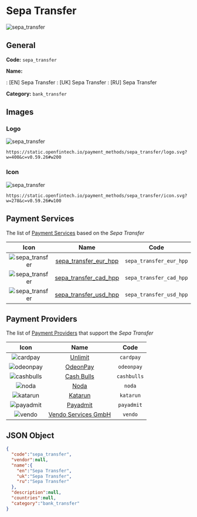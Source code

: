 
# Sepa Transfer 
![sepa_transfer](https://static.openfintech.io/payment_methods/sepa_transfer/logo.svg?w=400&c=v0.59.26#w200)  

## General 
**Code:** `sepa_transfer` 
 
**Name:** 
 
:	[EN] Sepa Transfer 
:	[UK] Sepa Transfer 
:	[RU] Sepa Transfer 
 
**Category:** `bank_transfer` 
 

## Images 

### Logo 
![sepa_transfer](https://static.openfintech.io/payment_methods/sepa_transfer/logo.svg?w=400&c=v0.59.26#w200)  

```
https://static.openfintech.io/payment_methods/sepa_transfer/logo.svg?w=400&c=v0.59.26#w200
```  

### Icon 
![sepa_transfer](https://static.openfintech.io/payment_methods/sepa_transfer/icon.svg?w=278&c=v0.59.26#w100)  

```
https://static.openfintech.io/payment_methods/sepa_transfer/icon.svg?w=278&c=v0.59.26#w100
```  

## Payment Services 
 
The list of [Payment Services](/payment-services/) based on the _Sepa Transfer_ 

|Icon|Name|Code| 
|:---:|:---:|:---:| 
|![sepa_transfer](https://static.openfintech.io/payment_methods/sepa_transfer/icon.svg?w=278&c=v0.59.26#w100) |[sepa_transfer_eur_hpp](/payment-services/sepa_transfer_eur_hpp/)|`sepa_transfer_eur_hpp`| 
|![sepa_transfer](https://static.openfintech.io/payment_methods/sepa_transfer/icon.svg?w=278&c=v0.59.26#w100) |[sepa_transfer_cad_hpp](/payment-services/sepa_transfer_cad_hpp/)|`sepa_transfer_cad_hpp`| 
|![sepa_transfer](https://static.openfintech.io/payment_methods/sepa_transfer/icon.svg?w=278&c=v0.59.26#w100) |[sepa_transfer_usd_hpp](/payment-services/sepa_transfer_usd_hpp/)|`sepa_transfer_usd_hpp`| 
 

## Payment Providers 
 
The list of [Payment Providers](/payment-providers/) that support the _Sepa Transfer_ 

|Icon|Name|Code| 
|:---:|:---:|:---:| 
|![cardpay](https://static.openfintech.io/payment_providers/cardpay/icon.svg?w=278&c=v0.59.26#w100) |[Unlimit](/payment-providers/cardpay/)|`cardpay`| 
|![odeonpay](https://static.openfintech.io/payment_providers/odeonpay/icon.png?w=278&c=v0.59.26#w100) |[OdeonPay](/payment-providers/odeonpay/)|`odeonpay`| 
|![cashbulls](https://static.openfintech.io/payment_providers/cashbulls/icon.png?w=278&c=v0.59.26#w100) |[Cash Bulls](/payment-providers/cashbulls/)|`cashbulls`| 
|![noda](https://static.openfintech.io/payment_providers/noda/icon.svg?w=278&c=v0.59.26#w100) |[Noda](/payment-providers/noda/)|`noda`| 
|![katarun](https://static.openfintech.io/payment_providers/katarun/icon.png?w=278&c=v0.59.26#w100) |[Katarun](/payment-providers/katarun/)|`katarun`| 
|![payadmit](https://static.openfintech.io/payment_providers/payadmit/icon.svg?w=278&c=v0.59.26#w100) |[Payadmit](/payment-providers/payadmit/)|`payadmit`| 
|![vendo](https://static.openfintech.io/payment_providers/vendo/icon.png?w=278&c=v0.59.26#w100) |[Vendo Services GmbH](/payment-providers/vendo/)|`vendo`| 
 

## JSON Object 

```json
{
  "code":"sepa_transfer",
  "vendor":null,
  "name":{
    "en":"Sepa Transfer",
    "uk":"Sepa Transfer",
    "ru":"Sepa Transfer"
  },
  "description":null,
  "countries":null,
  "category":"bank_transfer"
}
```  

